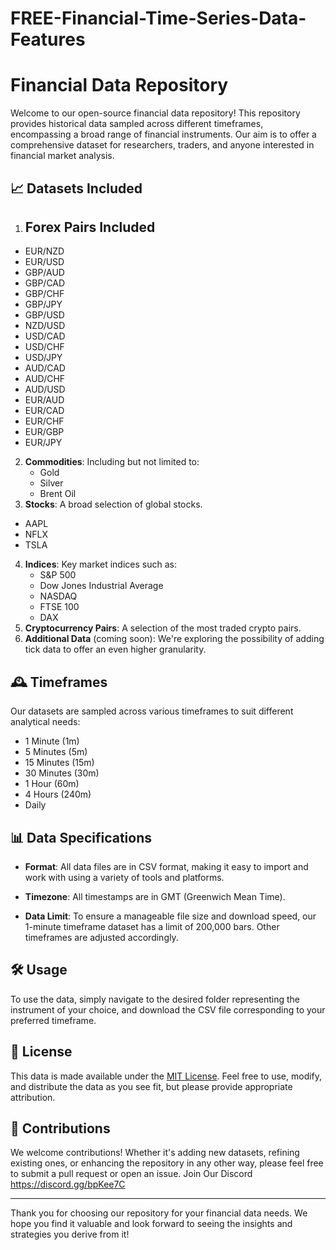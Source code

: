 # FREE-Financial-Time-Series-Data-Features

# Financial Data Repository

Welcome to our open-source financial data repository! This repository provides historical data sampled across different timeframes, encompassing a broad range of financial instruments. Our aim is to offer a comprehensive dataset for researchers, traders, and anyone interested in financial market analysis.

## 📈 **Datasets Included**

1. ## Forex Pairs Included

- EUR/NZD
- EUR/USD
- GBP/AUD
- GBP/CAD
- GBP/CHF
- GBP/JPY
- GBP/USD
- NZD/USD
- USD/CAD
- USD/CHF
- USD/JPY
- AUD/CAD
- AUD/CHF
- AUD/USD
- EUR/AUD
- EUR/CAD
- EUR/CHF
- EUR/GBP
- EUR/JPY

2. **Commodities**: Including but not limited to:
   - Gold
   - Silver
   - Brent Oil
3. **Stocks**: A broad selection of global stocks.
  - AAPL
  - NFLX
  - TSLA
4. **Indices**: Key market indices such as:
   - S&P 500
   - Dow Jones Industrial Average
   - NASDAQ
   - FTSE 100
   - DAX
5. **Cryptocurrency Pairs**: A selection of the most traded crypto pairs.
6. **Additional Data** (coming soon): We're exploring the possibility of adding tick data to offer an even higher granularity.

## 🕰️ **Timeframes**

Our datasets are sampled across various timeframes to suit different analytical needs:

- 1 Minute (1m)
- 5 Minutes (5m)
- 15 Minutes (15m)
- 30 Minutes (30m)
- 1 Hour (60m)
- 4 Hours (240m)
- Daily

## 📊 **Data Specifications**

- **Format**: All data files are in CSV format, making it easy to import and work with using a variety of tools and platforms.
  
- **Timezone**: All timestamps are in GMT (Greenwich Mean Time).
  
- **Data Limit**: To ensure a manageable file size and download speed, our 1-minute timeframe dataset has a limit of 200,000 bars. Other timeframes are adjusted accordingly.

## 🛠️ **Usage**

To use the data, simply navigate to the desired folder representing the instrument of your choice, and download the CSV file corresponding to your preferred timeframe.

## 📜 **License**

This data is made available under the [MIT License](LICENSE). Feel free to use, modify, and distribute the data as you see fit, but please provide appropriate attribution.

## 🤝 **Contributions**

We welcome contributions! Whether it's adding new datasets, refining existing ones, or enhancing the repository in any other way, please feel free to submit a pull request or open an issue. Join Our Discord https://discord.gg/bpKee7C

---

Thank you for choosing our repository for your financial data needs. We hope you find it valuable and look forward to seeing the insights and strategies you derive from it!
